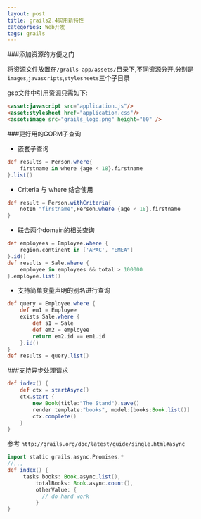 ```yaml
---
layout: post
title: grails2.4实用新特性
categories: Web开发
tags: grails
---
```


###添加资源的方便之门

将资源文件放置在`/grails-app/assets/`目录下,不同资源分开,分别是`images`,`javascripts`,`stylesheets`三个子目录

gsp文件中引用资源只需如下:

```html
<asset:javascript src="application.js"/>
<asset:stylesheet href="application.css"/>
<asset:image src="grails_logo.png" height="60" />
```

###更好用的GORM子查询

* 嵌套子查询

```groovy
def results = Person.where{
	firstname in where {age < 18}.firstname
}.list()
```

* Criteria 与 where 结合使用

```groovy
def result = Person.withCriteria{
	notIn "firstname",Person.where {age < 18}.firstname
}
```

* 联合两个domain的相关查询

```groovy
def employees = Employee.where {
    region.continent in ['APAC', "EMEA"]
}.id()
def results = Sale.where {
    employee in employees && total > 100000
}.employee.list()
```

* 支持简单变量声明的别名进行查询

```groovy
def query = Employee.where {
    def em1 = Employee
    exists Sale.where {
        def s1 = Sale
        def em2 = employee
        return em2.id == em1.id
    }.id()
}
def results = query.list()
```

###支持异步处理请求

```groovy
def index() {
    def ctx = startAsync()
    ctx.start {
        new Book(title:"The Stand").save()
        render template:"books", model:[books:Book.list()]
        ctx.complete()
    }
}
```

参考 `http://grails.org/doc/latest/guide/single.html#async`

```groovy
import static grails.async.Promises.*
//...
def index() {
  	 tasks books: Book.async.list(),
         totalBooks: Book.async.count(),
         otherValue: {
           // do hard work
         }
}
```


